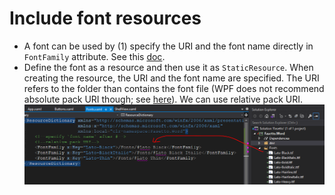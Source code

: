 ﻿# Include font resources
- A font can be used by (1) specify the URI and the font name directly in `FontFamily` attribute. See this [doc](https://docs.microsoft.com/en-us/dotnet/api/system.windows.media.fontfamily?view=net-5.0#specifying-fonts-in-alternate-directories).
- Define the font as a resource and then use it as `StaticResource`. When creating the resource, the URI and the font name are specified.
The URI refers to the folder than contains the font file (WPF does not recommend absolute pack URI though; see [here](https://docs.microsoft.com/en-us/dotnet/desktop/wpf/advanced/packaging-fonts-with-applications?view=netframeworkdesktop-4.8#limitations-on-font-usage)).
We can use relative pack URI. 
![](img/fonts.png)

